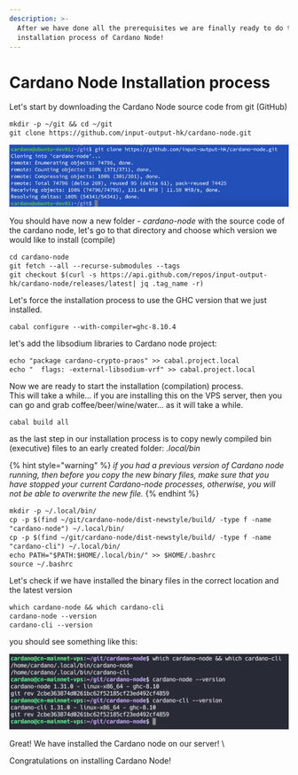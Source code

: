 ```yaml
---
description: >-
  After we have done all the prerequisites we are finally ready to do the
  installation process of Cardano Node!
---
```


# Cardano Node Installation process

Let's start by downloading the Cardano Node source code from git (GitHub)

```
mkdir -p ~/git && cd ~/git
git clone https://github.com/input-output-hk/cardano-node.git
```

![git clone in action](<.gitbook/assets/CleanShot 2021-08-30 at 13.38.13.png>)

You should have now a new folder - _cardano-node_ with the source code of the cardano node, let's go to that directory and choose which version we would like to install (compile)

```
cd cardano-node
git fetch --all --recurse-submodules --tags
git checkout $(curl -s https://api.github.com/repos/input-output-hk/cardano-node/releases/latest| jq .tag_name -r)
```

Let's force the installation process to use the GHC version that we just installed.

```
cabal configure --with-compiler=ghc-8.10.4
```

let's add the libsodium libraries to Cardano node project:

```
echo "package cardano-crypto-praos" >> cabal.project.local
echo "  flags: -external-libsodium-vrf" >> cabal.project.local
```

Now we are ready to start the installation (compilation) process. \
This will take a while... if you are installing this on the VPS server, then you can go and grab coffee/beer/wine/water... as it will take a while.

```
cabal build all
```

as the last step in our installation process is to copy newly compiled bin (executive) files to an early created folder: _.local/bin_

{% hint style="warning" %}
_if you had a previous version of Cardano node running, then before you copy the new binary files, make sure that you have stopped your current Cardano-node processes, otherwise, you will not be able to overwrite the new file._&#x20;
{% endhint %}

```
mkdir -p ~/.local/bin/
cp -p $(find ~/git/cardano-node/dist-newstyle/build/ -type f -name "cardano-node") ~/.local/bin/
cp -p $(find ~/git/cardano-node/dist-newstyle/build/ -type f -name "cardano-cli") ~/.local/bin/
echo PATH="$PATH:$HOME/.local/bin/" >> $HOME/.bashrc
source ~/.bashrc
```

Let's check if we have installed the binary files in the correct location and the latest version

```
which cardano-node && which cardano-cli
cardano-node --version
cardano-cli --version

```

you should see something like this:

![](<.gitbook/assets/CleanShot 2021-11-15 at 00.09.54@2x (1).png>)

Great! We have installed the Cardano node on our server! \


Congratulations on installing Cardano Node!
